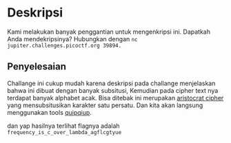 # Deskripsi 
Kami melakukan banyak penggantian untuk mengenkripsi ini. Dapatkah Anda mendekripsinya? Hubungkan dengan `nc jupiter.challenges.picoctf.org 39894.`

## Penyelesaian 
Challange ini cukup mudah karena deskripsi pada challange menjelaskan bahwa ini dibuat dengan banyak subsitusi, Kemudian pada cipher text nya terdapat banyak alphabet acak. Bisa ditebak ini merupakan [aristocrat cipher](https://en.wikipedia.org/wiki/Aristocrat_Cipher) yang mensubsitusikan karakter satu persatu. Dan kita akan langsung menggunakan tools [quipqiup](https://quipqiup.com/).

dan yap hasilnya terlihat flagnya adalah `frequency_is_c_over_lambda_agflcgtyue`